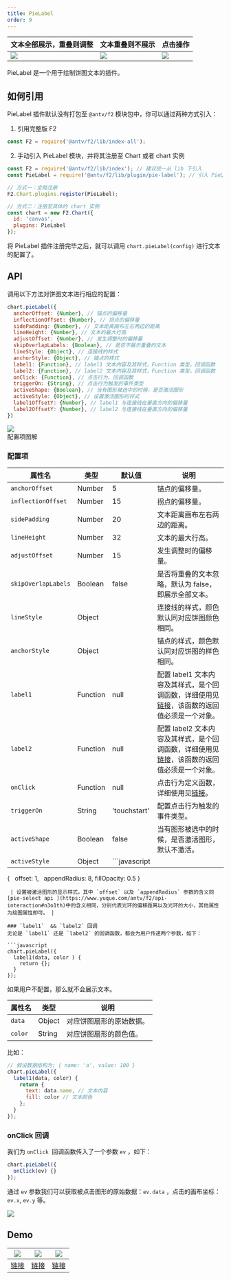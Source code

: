 ```yaml
---
title: PieLabel
order: 9
---
```


| **文本全部展示，重叠则调整** | **文本重叠则不展示** | **点击操作** |
| --- | --- | --- |
| ![](https://cdn.nlark.com/yuque/0/2018/png/98090/1540374987000-32045d52-65d0-4e48-95d4-62b00162229c.png#width=747) | ![](https://cdn.nlark.com/yuque/0/2018/png/98090/1540374852604-f5a682f0-9d27-4fcb-b994-171e19ebe466.png#width=747) | ![](https://cdn.nlark.com/yuque/0/2018/png/98090/1541747067841-b683708c-0b90-41b8-ae39-fd7a23087d46.png#width=229) |

PieLabel 是一个用于绘制饼图文本的插件。

## 如何引用
PieLabel 插件默认没有打包至 `@antv/f2` 模块包中，你可以通过两种方式引入：

1. 引用完整版 F2

```javascript
const F2 = require('@antv/f2/lib/index-all');
```

2. 手动引入 PieLabel 模块，并将其注册至 Chart 或者 chart 实例

```javascript
const F2 = require('@antv/f2/lib/index'); // 建议统一从 lib 下引入
const PieLabel = require('@antv/f2/lib/plugin/pie-label'); // 引入 PieLabel 模块

// 方式一：全局注册
F2.Chart.plugins.register(PieLabel);

// 方式二：注册至具体的 chart 实例
const chart = new F2.Chart({
  id: 'canvas',
  plugins: PieLabel
});
```

将 PieLabel 插件注册完毕之后，就可以调用 `chart.pieLabel(config)` 进行文本的配置了。

## API 

调用以下方法对饼图文本进行相应的配置：

```javascript
chart.pieLabel({
  anchorOffset: {Number}, // 锚点的偏移量
  inflectionOffset: {Number}, // 拐点的偏移量
  sidePadding: {Number}, // 文本距离画布左右两边的距离
  lineHeight: {Number}, // 文本的最大行高
  adjustOffset: {Number}, // 发生调整时的偏移量
  skipOverlapLabels: {Boolean}, // 是否不展示重叠的文本
  lineStyle: {Object}, // 连接线的样式
  anchorStyle: {Object}, // 锚点的样式
  label1: {Function}, // label1 文本内容及其样式，Function 类型，回调函数
  label2: {Function}, // label2 文本内容及其样式，Function 类型，回调函数
  onClick: {Function}, // 点击行为，回调函数
  triggerOn: {String}, // 点击行为触发的事件类型
  activeShape: {Boolean}, // 当有图形被选中的时候，是否激活图形
  activeStyle: {Object}, // 设置激活图形的样式
  label1OffsetY: {Number}, // label1 与连接线在垂直方向的偏移量
  label2OffsetY: {Number}, // label2 与连接线在垂直方向的偏移量  
})
```

![](https://cdn.nlark.com/yuque/0/2018/png/98090/1540376030399-0927ade9-6d25-4ca2-a342-5ce3d3eb763c.png#width=375)<br />配置项图解

### 配置项
| **属性名** | **类型** | **默认值** | **说明** |
| --- | --- | --- | --- |
| `anchorOffset`  | Number | 5 | 锚点的偏移量。 |
| `inflectionOffset`  | Number | 15 | 拐点的偏移量。 |
| `sidePadding`  | Number | 20 | 文本距离画布左右两边的距离。 |
| `lineHeight`  | Number | 32 | 文本的最大行高。 |
| `adjustOffset`  | Number | 15 | 发生调整时的偏移量。 |
| `skipOverlapLabels`  | Boolean | false | 是否将重叠的文本忽略，默认为 false，即展示全部文本。 |
| `lineStyle`  | Object |  | 连接线的样式，颜色默认同对应饼图颜色相同。 |
| `anchorStyle`  | Object |  | 锚点的样式，颜色默认同对应饼图的样色相同。 |
| `label1`  | Function | null | 配置 label1 文本内容及其样式，是个回调函数，详细使用见[链接](https://www.yuque.com/antv/f2/pie-label#ownmbn)，该函数的返回值必须是一个对象。 |
| `label2`  | Function | null | 配置 label2 文本内容及其样式，是个回调函数，详细使用见[链接](https://www.yuque.com/antv/f2/pie-label#ownmbn)，该函数的返回值必须是一个对象。 |
| `onClick`  | Function | null | 点击行为定义函数，详细使用见[链接](https://www.yuque.com/antv/f2/pie-label#xqh0if)。 |
| `triggerOn`  | String | 'touchstart' | 配置点击行为触发的事件类型。 |
| `activeShape`  | Boolean | false | 当有图形被选中的时候，是否激活图形，默认不激活。 |
| `activeStyle`  | Object | ```javascript
{
   offset: 1,
   appendRadius: 8,
   fillOpacity: 0.5
  }
```
 | 设置被激活图形的显示样式。其中 `offset` 以及 `appendRadius` 参数的含义同 [pie-select api ](https://www.yuque.com/antv/f2/api-interaction#n3o1th)中的含义相同，分别代表光环的偏移距离以及光环的大小，其他属性为绘图属性即可。 |

### `label1`  && `label2` 回调
无论是 `label1` 还是 `label2` 的回调函数，都会为用户传递两个参数，如下：

```javascript
chart.pieLabel({
  label1(data, color ) {
    return {};
  }
});
```

如果用户不配置，那么就不会展示文本。

| **属性名** | **类型** | **说明** |
| --- | --- | --- |
| `data`  | Object | 对应饼图扇形的原始数据。 |
| `color`  | String | 对应饼图扇形的颜色值。 |

比如：

```javascript
// 假设数据结构为: { name: 'a', value: 100 }
chart.pieLabel({
  label1(data, color) {
    return {
      text: data.name, // 文本内容
      fill: color // 文本颜色
    };
  }
});
```

### onClick 回调
我们为 `onClick`  回调函数传入了一个参数 `ev` ，如下：

```javascript
chart.pieLabel({
  onClick(ev) {}
});
```

通过 `ev` 参数我们可以获取被点击图形的原始数据：`ev.data` ，点击的画布坐标：`ev.x`, `ev.y` 等。

![](https://cdn.nlark.com/yuque/0/2018/png/98090/1540378190132-44c50f85-e4fe-4b7c-b83d-917e85ef88c8.png#width=747)

## Demo
| ![](https://cdn.nlark.com/yuque/0/2018/png/98090/1540446293014-4851fc4d-9871-4a78-948c-6505addb05e7.png#width=747) | ![](https://cdn.nlark.com/yuque/0/2018/png/98090/1540446333471-617dee36-5f66-49f8-8203-bd4dbb836f89.png#width=747) | ![](https://cdn.nlark.com/yuque/0/2018/gif/98090/1541747570228-2d1af4ce-4972-4b9f-86e6-15b8b6b18d8c.gif#width=229) |
| --- | --- | --- |
| [链接](https://antv.alipay.com/zh-cn/f2/3.x/demo/pie/labelline-pie.html) | [链接](https://antv.alipay.com/zh-cn/f2/3.x/demo/pie/pie-with-label.html) | [链接](https://antv.alipay.com/zh-cn/f2/3.x/demo/pie/pie-click.html) |



